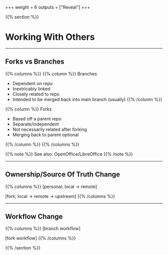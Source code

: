 +++
weight = 6
outputs = ["Reveal"]
+++

{{% section %}}
# Working With Others

---

## Forks vs Branches

{{% columns %}}
{{% column %}}
Branches
- Dependent on repo
- Inextricably linked
- Closely related to repo
- Intended to be merged back into main branch (usually)
{{% /column %}}

{{% column %}}
Forks
- Based off a parent repo
- Separate/independent
- Not necessarily related after forking
- Merging back to parent optional

{{% /column %}}
{{% /columns %}}

{{% note %}}
See also: OpenOffice/LibreOffice
{{% /note %}}

---

## Ownership/Source Of Truth Change

{{% columns %}}
[personal; local -> remote]

[fork; local -> remote -> upstream]
{{% /columns %}}

---

## Workflow Change

{{% columns %}}
[branch workflow]

[fork workflow]
{{% /columns %}}

{{% /section %}}
